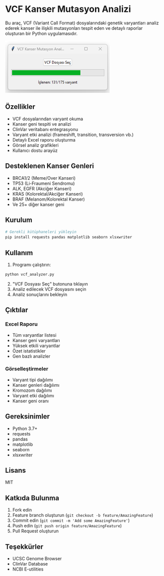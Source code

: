 # VCF Kanser Mutasyon Analizi

Bu araç, VCF (Variant Call Format) dosyalarındaki genetik varyantları analiz ederek kanser ile ilişkili mutasyonları tespit eden ve detaylı raporlar oluşturan bir Python uygulamasıdır.

![Program Arayüzü](screen.png)

## Özellikler

- VCF dosyalarından varyant okuma
- Kanser geni tespiti ve analizi
- ClinVar veritabanı entegrasyonu
- Varyant etki analizi (frameshift, transition, transversion vb.)
- Detaylı Excel raporu oluşturma
- Görsel analiz grafikleri
- Kullanıcı dostu arayüz

## Desteklenen Kanser Genleri

- BRCA1/2 (Meme/Over Kanseri)
- TP53 (Li-Fraumeni Sendromu)
- ALK, EGFR (Akciğer Kanseri)
- KRAS (Kolorektal/Akciğer Kanseri)
- BRAF (Melanom/Kolorektal Kanser)
- Ve 25+ diğer kanser geni

## Kurulum

```bash
# Gerekli kütüphaneleri yükleyin
pip install requests pandas matplotlib seaborn xlsxwriter
```

## Kullanım

1. Programı çalıştırın:
```bash
python vcf_analyzer.py
```

2. "VCF Dosyası Seç" butonuna tıklayın
3. Analiz edilecek VCF dosyasını seçin
4. Analiz sonuçlarını bekleyin

## Çıktılar

### Excel Raporu
- Tüm varyantlar listesi
- Kanser geni varyantları
- Yüksek etkili varyantlar
- Özet istatistikler
- Gen bazlı analizler

### Görselleştirmeler
- Varyant tipi dağılımı
- Kanser genleri dağılımı
- Kromozom dağılımı
- Varyant etki dağılımı
- Kanser geni oranı

## Gereksinimler

- Python 3.7+
- requests
- pandas
- matplotlib
- seaborn
- xlsxwriter

## Lisans

MIT

## Katkıda Bulunma

1. Fork edin
2. Feature branch oluşturun (`git checkout -b feature/AmazingFeature`)
3. Commit edin (`git commit -m 'Add some AmazingFeature'`)
4. Push edin (`git push origin feature/AmazingFeature`)
5. Pull Request oluşturun

## Teşekkürler

- UCSC Genome Browser
- ClinVar Database
- NCBI E-utilities
